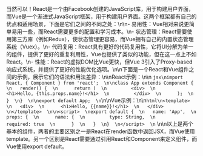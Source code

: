 当然可以！React是一个由Facebook创建的JavaScript库，用于构建用户界面，而Vue是一个渐进式JavaScript框架，用于构建用户界面。这两个框架都有自己的优点和适用场景，下面是它们之间的不同之处：\n\n- 易用性：Vue相对来说更简单易用一些，而React需要更多的配置和学习成本。\n- 状态管理：React需要使用第三方库（例如Redux），使状态管理更容易，而Vue拥有自己的内置状态管理系统（Vuex）。\n- 代码复用：React具有更好的代码复用性，它将UI分解为单一的组件，提供了更好的重复利用性，Vue也提供了类似的功能，但在这一点上不如React。\n- 性能：React的虚拟DOM比Vue更快，但Vue 3引入了Proxy-based响应式系统，并提供了更好的性能优化选项。\n\n下面是一个React和Vue组件之间的示例，展示它们的语法和用法差异：\n\nReact示例：\n\n
```jsx\nimport React, { Component } from 'react';  \n\nclass App extends Component {  \n   render() {  \n      return (  \n         <div>  \n            <h1>Hello, {this.props.name}!</h1>  \n         </div>  \n      );  \n   }  \n}  \n\nexport default App;  \n```\n\nVue示例：\n\n```html\n<template>  \n   <div>  \n      <h1>Hello, {{name}}!</h1>  \n   </div>  \n</template>  \n\n<script>  \nexport default {  \n   name: 'App',  \n   props: {  \n      name: {  \n         type: String,  \n         required: true  \n      }  \n   }  \n}  \n</script>  \n``` \n\n以上是两个基本的组件，两者的主要区别之一是React在render函数中返回JSX，而Vue使用template。另一个区别是React需要通过引用React和Component来定义组件，而Vue使用export default。
